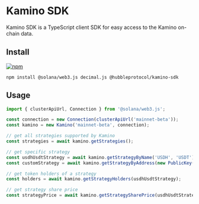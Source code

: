 # Kamino SDK

Kamino SDK is a TypeScript client SDK for easy access to the Kamino on-chain data.

## Install

[![npm](https://img.shields.io/npm/v/@hubbleprotocol/kamino-sdk)](https://www.npmjs.com/package/@hubbleprotocol/kamino-sdk)

```shell
npm install @solana/web3.js decimal.js @hubbleprotocol/kamino-sdk
```

## Usage

```javascript
import { clusterApiUrl, Connection } from '@solana/web3.js';

const connection = new Connection(clusterApiUrl('mainnet-beta'));
const kamino = new Kamino('mainnet-beta', connection); 

// get all strategies supported by Kamino 
const strategies = await kamino.getStrategies();

// get specific strategy 
const usdhUsdtStrategy = await kamino.getStrategyByName('USDH', 'USDT');
const customStrategy = await kamino.getStrategyByAddress(new PublicKey('my strategy address'));

// get token holders of a strategy
const holders = await kamino.getStrategyHolders(usdhUsdtStrategy);

// get strategy share price
const strategyPrice = await kamino.getStrategySharePrice(usdhUsdtStrategy);
```
